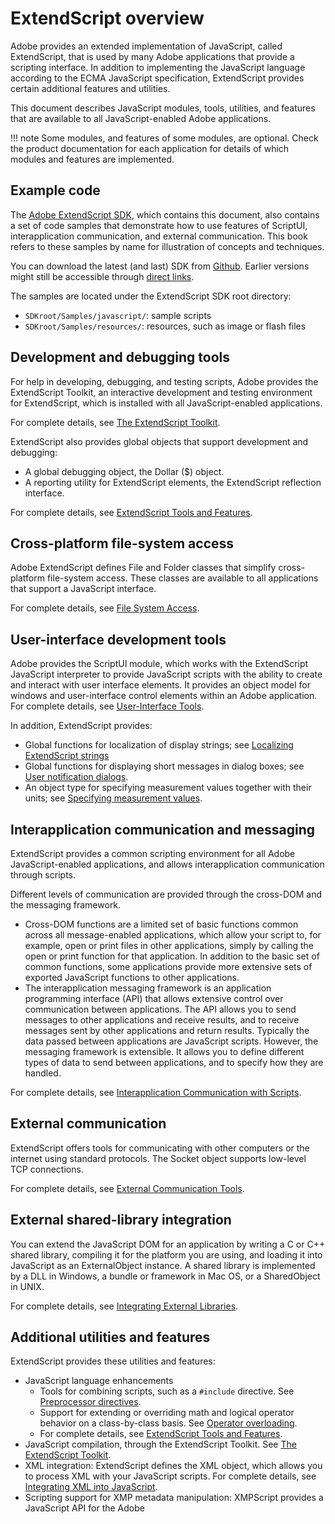 # ExtendScript overview

Adobe provides an extended implementation of JavaScript, called ExtendScript, that is used by many Adobe applications that provide a scripting interface. In addition to implementing the JavaScript language according to the ECMA JavaScript specification, ExtendScript provides certain additional features and utilities.

This document describes JavaScript modules, tools, utilities, and features that are available to all JavaScript-enabled Adobe applications.

!!! note
    Some modules, and features of some modules, are optional. Check the product documentation for each application for details of which modules and features are implemented.

## Example code

The [Adobe ExtendScript SDK](https://github.com/Adobe-CEP/CEP-Resources/tree/master/ExtendScript-Toolkit), which contains this document, also contains a set of code samples that demonstrate how to use features of ScriptUI, interapplication communication, and external communication. This book refers to these samples by name for illustration of concepts and techniques.

You can download the latest (and last) SDK from [Github](https://github.com/Adobe-CEP/CEP-Resources/tree/master/ExtendScript-Toolkit). Earlier versions might still be accessible through [direct links](https://github.com/aenhancers/javascript-tools-guide/issues/2#issuecomment-1019312237).

The samples are located under the ExtendScript SDK root directory:

- `SDKroot/Samples/javascript/`: sample scripts
- `SDKroot/Samples/resources/`: resources, such as image or flash files

## Development and debugging tools

For help in developing, debugging, and testing scripts, Adobe provides the ExtendScript Toolkit, an interactive development and testing environment for ExtendScript, which is installed with all JavaScript-enabled applications.

For complete details, see [The ExtendScript Toolkit](../extendscript-toolkit/index.md#the-extendscript-toolkit).

ExtendScript also provides global objects that support development and debugging:

- A global debugging object, the Dollar ($) object.
- A reporting utility for ExtendScript elements, the ExtendScript reflection interface.

For complete details, see [ExtendScript Tools and Features](../extendscript-tools-features/index.md#extendscript-tools-and-features).

## Cross-platform file-system access

Adobe ExtendScript defines File and Folder classes that simplify cross-platform file-system access. These classes are available to all applications that support a JavaScript interface.

For complete details, see [File System Access](../file-system-access/index.md#file-system-access).

## User-interface development tools

Adobe provides the ScriptUI module, which works with the ExtendScript JavaScript interpreter to provide JavaScript scripts with the ability to create and interact with user interface elements. It provides an object model for windows and user-interface control elements within an Adobe application. For complete details, see [User-Interface Tools](../user-interface-tools/index.md#user-interface-tools).

In addition, ExtendScript provides:

- Global functions for localization of display strings; see [Localizing ExtendScript strings](../extendscript-tools-features/localizing-extendscript-strings.md)
- Global functions for displaying short messages in dialog boxes; see [User notification dialogs](../extendscript-tools-features/user-notification-dialogs.md).
- An object type for specifying measurement values together with their units; see [Specifying measurement values](../extendscript-tools-features/specifying-measurement-values.md).

## Interapplication communication and messaging

ExtendScript provides a common scripting environment for all Adobe JavaScript-enabled applications, and allows interapplication communication through scripts.

Different levels of communication are provided through the cross-DOM and the messaging framework.

- Cross-DOM functions are a limited set of basic functions common across all message-enabled applications, which allow your script to, for example, open or print files in other applications, simply by calling the open or print function for that application. In addition to the basic set of common functions, some applications provide more extensive sets of exported JavaScript functions to other applications.
- The interapplication messaging framework is an application programming interface (API) that allows extensive control over communication between applications. The API allows you to send messages to other applications and receive results, and to receive messages sent by other applications and return results. Typically the data passed between applications are JavaScript scripts. However, the messaging framework is extensible. It allows you to define different types of data to send between applications, and to specify how they are handled.

For complete details, see [Interapplication Communication with Scripts](../interapplication-communication/index.md#interapplication-communication-with-scripts).

## External communication

ExtendScript offers tools for communicating with other computers or the internet using standard protocols. The Socket object supports low-level TCP connections.

For complete details, see [External Communication Tools](../external-communication/index.md#external-communication-tools).

## External shared-library integration

You can extend the JavaScript DOM for an application by writing a C or C++ shared library, compiling it for the platform you are using, and loading it into JavaScript as an ExternalObject instance. A shared library is implemented by a DLL in Windows, a bundle or framework in Mac OS, or a SharedObject in UNIX.

For complete details, see [Integrating External Libraries](../integrating-external-libraries/index.md#integrating-external-libraries).

## Additional utilities and features

ExtendScript provides these utilities and features:

- JavaScript language enhancements
    - Tools for combining scripts, such as a `#include` directive. See [Preprocessor directives](../extendscript-tools-features/preprocessor-directives.md).
    - Support for extending or overriding math and logical operator behavior on a class-by-class basis. See [Operator overloading](../extendscript-tools-features/operator-overloading.md).
    - For complete details, see [ExtendScript Tools and Features](../extendscript-tools-features/index.md#extendscript-tools-and-features).
- JavaScript compilation, through the ExtendScript Toolkit. See [The ExtendScript Toolkit](../extendscript-toolkit/index.md#the-extendscript-toolkit).
- XML integration: ExtendScript defines the XML object, which allows you to process XML with your JavaScript scripts. For complete details, see [Integrating XML into JavaScript](../integrating-xml/index.md#integrating-xml-into-javascript).
- Scripting support for XMP metadata manipulation: XMPScript provides a JavaScript API for the Adobe
